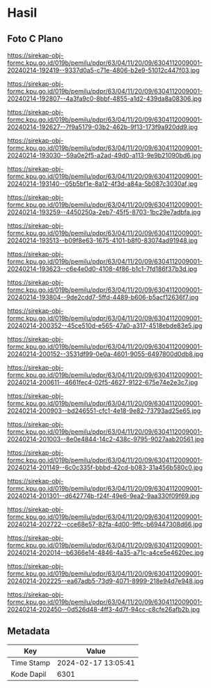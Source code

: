 # Hasil

## Foto C Plano

https://sirekap-obj-formc.kpu.go.id/019b/pemilu/pdpr/63/04/11/20/09/6304112009001-20240214-192419--9337d0a5-c71e-4806-b2e9-51012c447f03.jpg

https://sirekap-obj-formc.kpu.go.id/019b/pemilu/pdpr/63/04/11/20/09/6304112009001-20240214-192807--4a3fa9c0-8bbf-4855-a1d2-439da8a08306.jpg

https://sirekap-obj-formc.kpu.go.id/019b/pemilu/pdpr/63/04/11/20/09/6304112009001-20240214-192627--7f9a5179-03b2-462b-9f13-173f9a920dd9.jpg

https://sirekap-obj-formc.kpu.go.id/019b/pemilu/pdpr/63/04/11/20/09/6304112009001-20240214-193030--59a0e2f5-a2ad-49d0-a113-9e9b21090bd6.jpg

https://sirekap-obj-formc.kpu.go.id/019b/pemilu/pdpr/63/04/11/20/09/6304112009001-20240214-193140--05b5bf1e-8a12-4f3d-a84a-5b087c3030af.jpg

https://sirekap-obj-formc.kpu.go.id/019b/pemilu/pdpr/63/04/11/20/09/6304112009001-20240214-193259--4450250a-2eb7-45f5-8703-1bc29e7adbfa.jpg

https://sirekap-obj-formc.kpu.go.id/019b/pemilu/pdpr/63/04/11/20/09/6304112009001-20240214-193513--b09f8e63-1675-4101-b8f0-83074ad91948.jpg

https://sirekap-obj-formc.kpu.go.id/019b/pemilu/pdpr/63/04/11/20/09/6304112009001-20240214-193623--c6e4e0d0-4108-4f86-b1c1-7fd186f37b3d.jpg

https://sirekap-obj-formc.kpu.go.id/019b/pemilu/pdpr/63/04/11/20/09/6304112009001-20240214-193804--9de2cdd7-5ffd-4489-b606-b5acf12636f7.jpg

https://sirekap-obj-formc.kpu.go.id/019b/pemilu/pdpr/63/04/11/20/09/6304112009001-20240214-200352--45ce510d-e565-47a0-a317-4518ebde83e5.jpg

https://sirekap-obj-formc.kpu.go.id/019b/pemilu/pdpr/63/04/11/20/09/6304112009001-20240214-200152--3531df99-0e0a-4601-9055-6497800d0db8.jpg

https://sirekap-obj-formc.kpu.go.id/019b/pemilu/pdpr/63/04/11/20/09/6304112009001-20240214-200611--4661fec4-02f5-4627-9122-675e74e2e3c7.jpg

https://sirekap-obj-formc.kpu.go.id/019b/pemilu/pdpr/63/04/11/20/09/6304112009001-20240214-200903--bd246551-cfc1-4e18-9e82-73793ad25e65.jpg

https://sirekap-obj-formc.kpu.go.id/019b/pemilu/pdpr/63/04/11/20/09/6304112009001-20240214-201003--8e0e4844-14c2-438c-9795-9027aab20561.jpg

https://sirekap-obj-formc.kpu.go.id/019b/pemilu/pdpr/63/04/11/20/09/6304112009001-20240214-201149--6c0c335f-bbbd-42cd-b083-31a456b580c0.jpg

https://sirekap-obj-formc.kpu.go.id/019b/pemilu/pdpr/63/04/11/20/09/6304112009001-20240214-201301--d642774b-f24f-49e6-9ea2-9aa330f09f69.jpg

https://sirekap-obj-formc.kpu.go.id/019b/pemilu/pdpr/63/04/11/20/09/6304112009001-20240214-202722--cce68e57-82fa-4d00-9ffc-b69447308d66.jpg

https://sirekap-obj-formc.kpu.go.id/019b/pemilu/pdpr/63/04/11/20/09/6304112009001-20240214-202014--b6366e14-4846-4a35-a71c-a4ce5e4620ec.jpg

https://sirekap-obj-formc.kpu.go.id/019b/pemilu/pdpr/63/04/11/20/09/6304112009001-20240214-202225--ea67adb5-73d9-4071-8999-218e94d7e948.jpg

https://sirekap-obj-formc.kpu.go.id/019b/pemilu/pdpr/63/04/11/20/09/6304112009001-20240214-202450--0d526d48-4ff3-4d7f-94cc-c8cfe26afb2b.jpg


## Metadata

| Key        | Value               |
| ---------- | ------------------- |
| Time Stamp | 2024-02-17 13:05:41 |
| Kode Dapil | 6301                |



